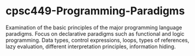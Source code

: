 # cpsc449-Programming-Paradigms
Examination of the basic principles of the major programming language paradigms. Focus on declarative paradigms such as functional and logic programming. Data types, control expressions, loops, types of references, lazy evaluation, different interpretation principles, information hiding.
